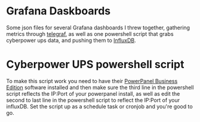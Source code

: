# Grafana Daskboards

Some json files for several Grafana dashboards I threw together, gathering metrics through [telegraf](https://portal.influxdata.com/downloads), as well as one powershell script that grabs cyberpower ups data, and pushing them to [InfluxDB](https://portal.influxdata.com/downloads).

# Cyberpower UPS powershell script

To make this script work you need to have their [PowerPanel Business Edition](https://www.cyberpowersystems.com/products/software/power-panel-business/) software installed and then make sure the third line in the powershell script reflects the IP:Port of your powerpanel install, as well as edit the second to last line in the powershell script to reflect the IP:Port of your influxDB. Set the script up as a schedule task or cronjob and you're good to go.